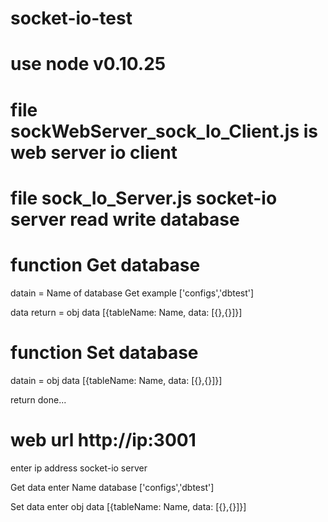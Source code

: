 # socket-io-test

# use node v0.10.25

# file sockWebServer_sock_Io_Client.js  is web server io client

# file sock_Io_Server.js socket-io server read write database 

# function Get database 
datain = Name of database Get
example ['configs','dbtest']

data return = obj data [{tableName: Name, data: [{},{}]}]

# function Set database
datain = obj data [{tableName: Name, data: [{},{}]}]

return done...

# web url http://ip:3001
enter ip address socket-io server 

Get data enter Name database ['configs','dbtest']

Set data enter obj data  [{tableName: Name, data: [{},{}]}]
